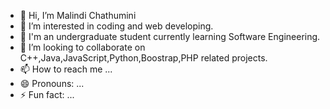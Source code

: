 - 👋 Hi, I’m Malindi Chathumini
- 👀 I’m interested in coding and web developing.
- 🌱 I'm an undergraduate student currently learning Software Engineering.
- 💞️ I’m looking to collaborate on C++,Java,JavaScript,Python,Boostrap,PHP related projects.
- 📫 How to reach me ...
- 😄 Pronouns: ...
- ⚡ Fun fact: ...

<!---
malindi2001-SHC/malindi2001-SHC is a ✨ special ✨ repository because its `README.md` (this file) appears on your GitHub profile.
You can click the Preview link to take a look at your changes.
--->
